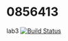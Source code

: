 # 0856413
lab3
[![Build Status](https://travis-ci.com/smrt1520gn/0856413.svg?branch=main)](https://travis-ci.com/smrt1520gn/0856413)
